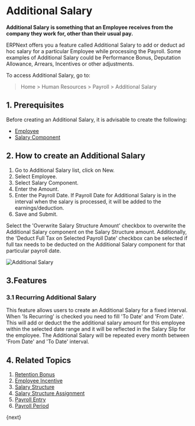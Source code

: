 <!-- add-breadcrumbs -->
# Additional Salary

**Additional Salary is something that an Employee receives from the company they work for, other than their usual pay.**


ERPNext offers you a feature called Additional Salary to add or deduct ad hoc salary for a particular Employee while processing the Payroll. Some examples of Additional Salary could be Performance Bonus, Deputation Allowance, Arrears, Incentives or other adjustments.

To access Additional Salary, go to:

> Home > Human Resources > Payroll > Additional Salary

## 1. Prerequisites

Before creating an Additional Salary, it is advisable to create the following:

* [Employee](/docs/user/manual/en/human-resources/employee)
* [Salary Component](/docs/user/manual/en/human-resources/salary-component)


## 2. How to create an Additional Salary


1. Go to Additional Salary list, click on New.
2. Select Employee.
3. Select Salary Component.
4. Enter the Amount.
1. Enter the Payroll Date. If Payroll Date for Additional Salary is in the interval when the salary is processed, it will be added to the earnings/deduction.
1. Save and Submit.

Select the 'Overwrite Salary Structure Amount' checkbox to overwrite the Additional Salary component on the Salary Structure amount. Additionally, the 'Deduct Full Tax on Selected Payroll Date' checkbox can be selected if full tax needs to be deducted on the Additional Salary component for that particular payroll date.

<img class="screenshot" alt="Additional Salary" src="{{docs_base_url}}/assets/img/human-resources/additional-salary.png">

## 3.Features

### 3.1 Recurring Additional Salary
This feature allows users to create an Additional Salary for a fixed interval.
When 'Is Recurring' is checked you need to fill 'To Date' and 'From Date'. 
This will add or deduct the the additional salary amount for this employee within the selected date range and it will be reflected in the Salary Slip for the employee. The Additional Salary will be repeated every month between 'From Date' and 'To Date' interval.

## 4. Related Topics

1. [Retention Bonus](/docs/user/manual/en/human-resources/retention-bonus)
1. [Employee Incentive](/docs/user/manual/en/human-resources/employee-incentive)
1. [Salary Structure](/docs/user/manual/en/human-resources/salary-structure)
1. [Salary Structure Assignment](/docs/user/manual/en/human-resources/salary-structure-assignment)
1. [Payroll Entry](/docs/user/manual/en/human-resources/payroll-entry)
1. [Payroll Period](/docs/user/manual/en/human-resources/payroll-period)


{next}
